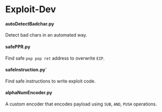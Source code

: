 # Exploit-Dev

#### autoDetectBadchar.py
Detect bad chars in an automated way.

#### safePPR.py
Find safe `pop pop ret` address to overwrite `EIP`.

#### safeInstruction.py`
Find safe instructions to write exploit code.

#### alphaNumEncoder.py
A custom encoder that encodes payload using `SUB`, `AND`, `PUSH` operations.









 


